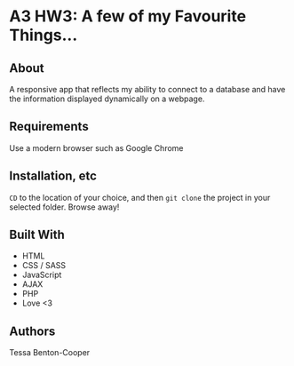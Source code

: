 # A3 HW3: A few of my Favourite Things...

## About

A responsive app that reflects my ability to connect to a database and have the information displayed dynamically on a webpage.

## Requirements

Use a modern browser such as Google Chrome

## Installation, etc

`CD` to the location of your choice, and then `git clone` the project in your selected folder. Browse away!

## Built With

- HTML
- CSS / SASS
- JavaScript
- AJAX
- PHP
- Love <3

## Authors

Tessa Benton-Cooper

